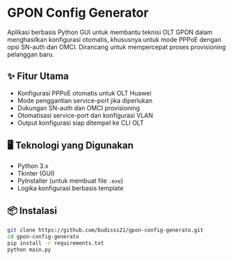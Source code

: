 # GPON Config Generator

Aplikasi berbasis Python GUI untuk membantu teknisi OLT GPON dalam menghasilkan konfigurasi otomatis, khususnya untuk mode PPPoE dengan opsi SN-auth dan OMCI. Dirancang untuk mempercepat proses provisioning pelanggan baru.

## ✨ Fitur Utama
- Konfigurasi PPPoE otomatis untuk OLT Huawei
- Mode penggantian service-port jika diperlukan
- Dukungan SN-auth dan OMCI provisioning
- Otomatisasi service-port dan konfigurasi VLAN
- Output konfigurasi siap ditempel ke CLI OLT

## 🖥️ Teknologi yang Digunakan
- Python 3.x
- Tkinter (GUI)
- PyInstaller (untuk membuat file `.exe`)
- Logika konfigurasi berbasis template

## 📦 Instalasi

```bash
git clone https://github.com/budisss21/gpon-config-generato.git
cd gpon-config-generato
pip install -r requirements.txt
python main.py
